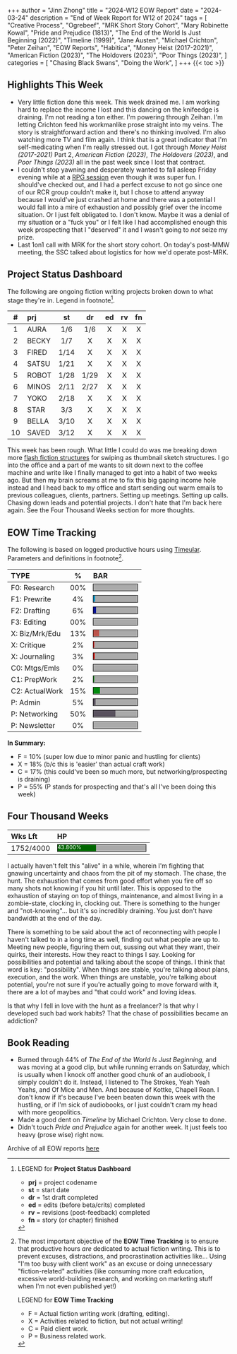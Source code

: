 +++
author = "Jinn Zhong"
title = "2024-W12 EOW Report"
date = "2024-03-24"
description = "End of Week Report for W12 of 2024"
tags = [
    "Creative Process",
    "Ogrebeef",
    "MRK Short Story Cohort",
    "Mary Robinette Kowal",
    "Pride and Prejudice (1813)",
    "The End of the World Is Just Beginning (2022)",
    "Timeline (1999)",
    "Jane Austen",
    "Michael Crichton",
    "Peter Zeihan",
    "EOW Reports",
    "Habitica",
    "Money Heist (2017-2021)",
    "American Fiction (2023)",
    "The Holdovers (2023)",
    "Poor Things (2023)",
]
categories = [
    "Chasing Black Swans",
    "Doing the Work",
]
+++
{{< toc >}}

## Highlights This Week

* Very little fiction done this week. This week drained me. I am working hard to replace the income I lost and this dancing on the knifeedge is draining. I'm not reading a ton either. I'm powering through Zeihan. I'm letting Crichton feed his workmanlike prose straight into my veins. The story is straightforward action and there's no thinking involved. I'm also watching more TV and film again. I think that is a great indicator that I'm self-medicating when I'm really stressed out. I got through _Money Heist (2017-2021)_ Part 2, _American Fiction (2023)_, _The Holdovers (2023)_, and _Poor Things (2023)_ all in the past week since I lost that contract.
* I couldn't stop yawning and desperately wanted to fall asleep Friday evening while at a [RPG session](https://journal.jinnzhong.com/rcr-orcborg-sp02-demon-egg-dead-dwarves/) even though it was super fun. I should've checked out, and I had a perfect excuse to not go since one of our RCR group couldn't make it, but I chose to attend anyway because I would've just crashed at home and there was a potential I would fall into a mire of exhaustion and possibly grief over the income situation. Or I just felt obligated to. I don't know. Maybe it was a denial of my situation or a "fuck you" or I felt like I had accomplished enough this week prospecting that I "deserved" it and I wasn't going to _not_ seize my prize.
* Last 1on1 call with MRK for the short story cohort. On today's post-MMW meeting, the SSC talked about logistics for how we'd operate post-MRK.
  
## Project Status Dashboard

The following are ongoing fiction writing projects broken down to what stage they're in. Legend in footnote[^1].

| # | prj | st | dr | ed | rv | fn | 
| :---: | :--- | :---: | :---: | :---: |  :---: |  :---: |
| 1 | AURA | 1/6 | 1/6 | X | X | X | 
| 2 | BECKY | 1/7 | X | X | X | X | 
| 3 | FIRED | 1/14 | X | X | X | X | 
| 4 | SATSU | 1/21 | X | X | X | X | 
| 5 | ROBOT | 1/28 | 1/29 | X | X | X | X | 
| 6 | MINOS | 2/11 | 2/27 | X | X | X | X | 
| 7 | YOKO | 2/18 | X | X | X | X | X | 
| 8 | STAR | 3/3 | X | X | X | X | X | 
| 9 | BELLA | 3/10 | X | X | X | X | X |
| 10 | SAVED | 3/12 | X | X | X | X | X |

This week has been rough. What little I could do was me breaking down more [flash fiction structures](https://journal.jinnzhong.com/flash-fiction-dissection-for-thbs-1/) for swiping as thumbnail sketch structures. I go into the office and a part of me wants to sit down next to the coffee machine and write like I finally managed to get into a habit of two weeks ago. But then my brain screams at me to fix this big gaping income hole instead and I head back to my office and start sending out warm emails to previous colleagues, clients, partners. Setting up meetings. Setting up calls. Chasing down leads and potential projects. I don't hate that I'm back here again. See the Four Thousand Weeks section for more thoughts.

## EOW Time Tracking

The following is based on logged productive hours using [Timeular](https://timeular.com/?linkId=lp_182779&sourceId=colin-yj-chung&tenantId=timeular). Parameters and definitions in footnote[^2].

| TYPE | % | BAR |
| :--- | :---: | :--- |
| F0: Research | 00% | <div style="width:100px;height:15px;background:#AAAAAA;border:1.3px solid #000000;"><div style="width:00%;height:14px;background:#0492C2;font-size:12px; color:white; line-height:12px;"></div></div> |
| F1: Prewrite | 4% | <div style="width:100px;height:15px;background:#AAAAAA;border:1.3px solid #000000;"><div style="width:4%;height:14px;background:#0492C2;font-size:12px; color:white; line-height:12px;"></div></div> |
| F2: Drafting | 6% | <div style="width:100px;height:15px;background:#AAAAAA;border:1.3px solid #000000;"><div style="width:6%;height:14px;background:#051094;font-size:12px; color:white; line-height:12px;"></div></div> |
| F3: Editing | 00% | <div style="width:100px;height:15px;background:#AAAAAA;border:1.3px solid #000000;"><div style="width:00%;height:14px;background:#051094;font-size:12px; color:white; line-height:12px;"></div></div> |
| X: Biz/Mrk/Edu | 13% | <div style="width:100px;height:15px;background:#AAAAAA;border:1.3px solid #000000;"><div style="width:13%;height:14px;background:#BC544B;font-size:12px; color:white; line-height:12px;"></div></div> |
| X: Critique | 2% | <div style="width:100px;height:15px;background:#AAAAAA;border:1.3px solid #000000;"><div style="width:2%;height:14px;background:#D21404;font-size:12px; color:white; line-height:12px;"></div></div> |
| X: Journaling | 3% | <div style="width:100px;height:15px;background:#AAAAAA;border:1.3px solid #000000;"><div style="width:3%;height:14px;background:#D21404;font-size:12px; color:white; line-height:12px;"></div></div> |
| C0: Mtgs/Emls | 0% |<div style="width:100px;height:15px;background:#AAAAAA;border:1.3px solid #000000;"><div style="width:0%;height:14px;background:#48AAAD;font-size:12px; color:white; line-height:12px;"></div></div> |
| C1: PrepWork | 2% | <div style="width:100px;height:15px;background:#AAAAAA;border:1.3px solid #000000;"><div style="width:2%;height:14px;background:#028A0F;font-size:12px; color:white; line-height:12px;"></div></div> |
| C2: ActualWork | 15% | <div style="width:100px;height:15px;background:#AAAAAA;border:1.3px solid #000000;"><div style="width:15%;height:14px;background:#028A0F;font-size:12px; color:white; line-height:12px;"></div></div> |
| P: Admin | 5% | <div style="width:100px;height:15px;background:#AAAAAA;border:1.3px solid #000000;"><div style="width:5%;height:14px;background:#59515e;font-size:12px; color:white; line-height:12px;"></div></div> |
| P: Networking | 50% | <div style="width:100px;height:15px;background:#AAAAAA;border:1.3px solid #000000;"><div style="width:50%;height:14px;background:#59515e;font-size:12px; color:white; line-height:12px;"></div></div> |
| P: Newsletter | 0% | <div style="width:100px;height:15px;background:#AAAAAA;border:1.3px solid #000000;"><div style="width:0%;height:14px;background:#59515e;font-size:12px; color:white; line-height:12px;"></div></div> |

**In Summary:**
* F = 10% (super low due to minor panic and hustling for clients)
* X = 18% (b/c this is 'easier' than actual craft work)
* C = 17% (this could've been so much more, but networking/prospecting is draining)
* P = 55% (P stands for prospecting and that's all I've been doing this week)

## Four Thousand Weeks

| Wks Lft | HP |
| :--- | :--- |
| 1752/4000 | <div style="width:200px;height:15px;background:#AAAAAA;border:1.3px solid #000000;"><div style="width:43.800%;height:15px;background:#006600;font-size:12px; color:white; line-height:12px;">43.800%</div></div> |

I actually haven't felt this "alive" in a while, wherein I'm fighting that gnawing uncertainty and chaos from the pit of my stomach. The chase, the hunt. The exhaustion that comes from good effort when you fire off so many shots not knowing if you hit until later. This is opposed to the exhaustion of staying on top of things, maintenance, and almost living in a zombie-state, clocking in, clocking out. There is something to the hunger and "not-knowing"... but it's so incredibly draining. You just don't have bandwidth at the end of the day. 

There is something to be said about the act of reconnecting with people I haven't talked to in a long time as well, finding out what people are up to. Meeting new people, figuring them out, sussing out what they want, their quirks, their interests. How they react to things I say. Looking for possibilities and potential and talking about the scope of things. I think that word is key: "possibility". When things are stable, you're talking about plans, execution, and the work. When things are unstable, you're talking about potential, you're not sure if you're actually going to move forward with it, there are a lot of maybes and "that could work" and loving ideas.

Is that why I fell in love with the hunt as a freelancer? Is that why I developed such bad work habits? That the chase of possibilities became an addiction?

## Book Reading

* Burned through 44% of _The End of the World Is Just Beginning_, and was moving at a good clip, but while running errands on Saturday, which is usually when I knock off another good chunk of an audiobook, I simply couldn't do it. Instead, I listened to The Strokes, Yeah Yeah Yeahs, and Of Mice and Men. And because of Kottke, Chapell Roan. I don't know if it's because I've been beaten down this week with the hustling, or if I'm sick of audiobooks, or I just couldn't cram my head with more geopolitics.
* Made a good dent on _Timeline_ by Michael Crichton. Very close to done.
* Didn't touch _Pride and Prejudice_ again for another week. It just feels too heavy (prose wise) right now.
  
Archive of all EOW reports [here](https://journal.jinnzhong.com/tags/eow-reports/)

[^1]: LEGEND for **Project Status Dashboard**

    * **prj** = project codename
    * **st** = start date
    * **dr** = 1st draft completed
    * **ed** = edits (before beta/crits) completed
    * **rv** = revisions (post-feedback) completed
    * **fn** = story (or chapter) finished

[^2]: The most important objective of the **EOW Time Tracking** is to ensure that productive hours _are_ dedicated to actual fiction writing. This is to prevent excuses, distractions, and procrastination activities like... Using "I'm too busy with client work" as an excuse or doing unnecessary "fiction-related" activities (like consuming more craft education, excessive world-building research, and working on marketing stuff when I'm not even published yet!)
    
    LEGEND for **EOW Time Tracking**
    * F = Actual fiction writing work (drafting, editing).
    * X = Activities related to fiction, but not actual writing!
    * C = Paid client work.
    * P = Business related work.


